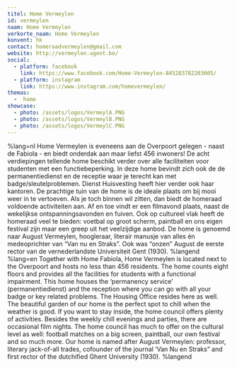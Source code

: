 ```yaml
---
titel: Home Vermeylen
id: vermeylen
naam: Home Vermeylen
verkorte_naam: Home Vermeylen
konvent: hk
contact: homeraadvermeylen@gmail.com
website: http://vermeylen.ugent.be/
social: 
  - platform: facebook
    link: https://www.facebook.com/Home-Vermeylen-845283782203005/
  - platform: instagram
    link: https://www.instagram.com/homevermeylen/
themas:
  -  home
showcase:
  - photo: /assets/logos/VermeylA.PNG
  - photo: /assets/logos/VermeylB.PNG
  - photo: /assets/logos/VermeylC.PNG
---
```


%lang=nl Home Vermeylen is eveneens aan de Overpoort gelegen - naast de Fabiola - en biedt onderdak aan maar liefst 456 inwoners! De acht verdiepingen tellende home beschikt verder over alle faciliteiten voor studenten met een functiebeperking.
In deze home bevindt zich ook de de permanentiedienst en de receptie waar je terecht kan met badge/sleutelproblemen. Dienst Huisvesting heeft hier verder ook haar kantoren.
De prachtige tuin van de home is de ideale plaats om bij mooi weer in te vertoeven. Als je toch binnen wil zitten, dan biedt de homeraad voldoende activiteiten aan. Af en toe vindt er een filmavond plaats, naast de wekelijkse ontspanningsavonden en fuiven.
Ook op cultureel vlak heeft de homeraad veel te bieden: voetbal op groot scherm, paintball en ons eigen festival zijn maar een greep uit het veelzijdige aanbod.
De home is genoemd naar August Vermeylen, hoogleraar, literair manusje van alles én medeoprichter van “Van nu en Straks”. Ook was “onzen” August de eerste rector van de vernederlandste Universiteit Gent (1930). %langend %lang=en Together with Home Fabiola, Home Vermeylen is located next to the Overpoort and hosts no less than 456 residents. The home counts eight floors and provides all the facilities for students with a functional impairment. This home houses the ‘permanency service’ (permanentiedienst) and the reception where you can go with all your badge or key related problems. The Housing Office resides here as well. The beautiful garden of our home is the perfect spot to chill when the weather is good. If you want to stay inside, the home council offers plenty of activities. Besides the weekly chill evenings and parties, there are occasional film nights. The home council has much to offer on the cultural level as well: football matches on a big screen, paintball, our own festival and so much more. Our home is named after August Vermeylen: professor, literary jack-of-all trades, cofounder of the journal ‘Van Nu en Straks” and first rector of the dutchified Ghent University (1930). %langend

